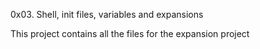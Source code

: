 0x03. Shell, init files, variables and expansions


This project contains all the files for the expansion project
